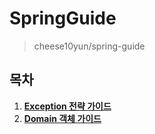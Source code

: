 # SpringGuide
> cheese10yun/spring-guide 

## 목차

1. [**Exception 전략 가이드**](https://github.com/yoon-youngjin/SSS/blob/main/SpringGuide/docs/step-01.md)
2. [**Domain 객체 가이드**](https://github.com/yoon-youngjin/SSS/blob/main/SpringGuide/docs/step-02.md)

